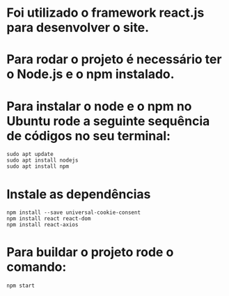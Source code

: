 # Foi utilizado o framework react.js para desenvolver o site.
 
# Para rodar o projeto é necessário ter o Node.js e o npm instalado.
 
# Para instalar o node e o npm no Ubuntu rode a seguinte sequência de códigos no seu terminal:
    sudo apt update
    sudo apt install nodejs
    sudo apt install npm
 
# Instale as dependências
    npm install --save universal-cookie-consent
    npm install react react-dom
    npm install react-axios
 
# Para buildar o projeto rode o comando:
    npm start